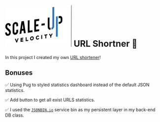 # ![Scale-Up Velocity](./readme-files/logo-main.png) URL Shortner 📎

In this project I created my own [URL shortener](https://en.wikipedia.org/wiki/URL_shortening)!

## Bonuses

✅ Using Pug to styled statistics dashboard instead of the default JSON statistics.

✅ Add button to get all exist URLS statistics.

✅ I used the [`JSONBIN.io`](https://jsonbin.io/) service bin as my persistent layer in my back-end DB class.
